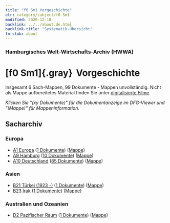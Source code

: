 ```yaml
---
title: "f0 Sm1 Vorgeschichte"
etr: category/subject/f0 Sm1
modified: 2020-12-18
backlink: ../../about.de.html
backlink-title: "Systematik-Übersicht"
fn-stub: about
---
```


### Hamburgisches Welt-Wirtschafts-Archiv (HWWA)
# [f0 Sm1]{.gray}&#8201; Vorgeschichte&#160; 




Insgesamt 6 Sach-Mappen, 99 Dokumente - Mappen unvollständig.
Nicht als Mappe aufbereitetes Material finden Sie unter [digitalisierte Filme](/film/h1_sh).

_Klicken Sie "(xy Dokumente)" für die Dokumentanzeige im DFG-Viewer und "(Mappe)" für Mappeninformation._

## Sacharchiv




### Europa

- [A1 Europa](../../../geo/about.de.html#A1) (<a href="https://dfg-viewer.de/show/?tx_dlf[id]=https://pm20.zbw.eu/mets/sh/1408xx/140892/1444xx/144448/public.mets.de.xml" target="_blank">1 Dokumente</a>) ([Mappe](http://purl.org/pressemappe20/folder/sh/140892,144448))
- [A9 Hamburg](../../../geo/about.de.html#A9) (<a href="https://dfg-viewer.de/show/?tx_dlf[id]=https://pm20.zbw.eu/mets/sh/1409xx/140905/1444xx/144448/public.mets.de.xml" target="_blank">10 Dokumente</a>) ([Mappe](http://purl.org/pressemappe20/folder/sh/140905,144448))
- [A10 Deutschland](../../../geo/about.de.html#A10) (<a href="https://dfg-viewer.de/show/?tx_dlf[id]=https://pm20.zbw.eu/mets/sh/1261xx/126128/1444xx/144448/public.mets.de.xml" target="_blank">85 Dokumente</a>) ([Mappe](http://purl.org/pressemappe20/folder/sh/126128,144448))

### Asien

- [B21 Türkei (1923 -)](../../../geo/about.de.html#B21) (<a href="https://dfg-viewer.de/show/?tx_dlf[id]=https://pm20.zbw.eu/mets/sh/1411xx/141111/1444xx/144448/public.mets.de.xml" target="_blank">1 Dokumente</a>) ([Mappe](http://purl.org/pressemappe20/folder/sh/141111,144448))
- [B23 Irak](../../../geo/about.de.html#B23) (<a href="https://dfg-viewer.de/show/?tx_dlf[id]=https://pm20.zbw.eu/mets/sh/1411xx/141113/1444xx/144448/public.mets.de.xml" target="_blank">1 Dokumente</a>) ([Mappe](http://purl.org/pressemappe20/folder/sh/141113,144448))

### Australien und Ozeanien

- [D2 Pazifischer Raum](../../../geo/about.de.html#D2) (<a href="https://dfg-viewer.de/show/?tx_dlf[id]=https://pm20.zbw.eu/mets/sh/1415xx/141593/1444xx/144448/public.mets.de.xml" target="_blank">1 Dokumente</a>) ([Mappe](http://purl.org/pressemappe20/folder/sh/141593,144448))


